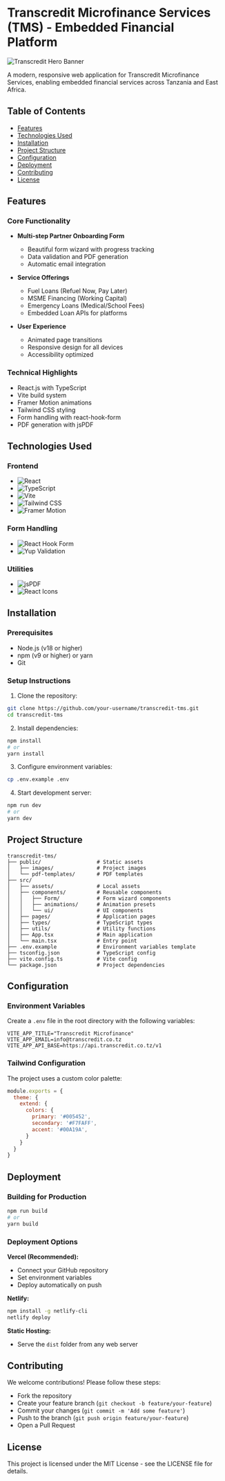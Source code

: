 
# Transcredit Microfinance Services (TMS) - Embedded Financial Platform

![Transcredit Hero Banner](./public/images/hero-banner.jpg)

A modern, responsive web application for Transcredit Microfinance Services, enabling embedded financial services across Tanzania and East Africa.

## Table of Contents
- [Features](#features)
- [Technologies Used](#technologies-used)
- [Installation](#installation)
- [Project Structure](#project-structure)
- [Configuration](#configuration)
- [Deployment](#deployment)
- [Contributing](#contributing)
- [License](#license)

## Features

### Core Functionality
- **Multi-step Partner Onboarding Form**
  - Beautiful form wizard with progress tracking
  - Data validation and PDF generation
  - Automatic email integration

- **Service Offerings**
  - Fuel Loans (Refuel Now, Pay Later)
  - MSME Financing (Working Capital)
  - Emergency Loans (Medical/School Fees)
  - Embedded Loan APIs for platforms

- **User Experience**
  - Animated page transitions
  - Responsive design for all devices
  - Accessibility optimized

### Technical Highlights
- React.js with TypeScript
- Vite build system
- Framer Motion animations
- Tailwind CSS styling
- Form handling with react-hook-form
- PDF generation with jsPDF

## Technologies Used

### Frontend
- ![React](https://img.shields.io/badge/React-18.2-blue)
- ![TypeScript](https://img.shields.io/badge/TypeScript-5.0-blue)
- ![Vite](https://img.shields.io/badge/Vite-4.0-orange)
- ![Tailwind CSS](https://img.shields.io/badge/Tailwind_CSS-3.3-blue)
- ![Framer Motion](https://img.shields.io/badge/Framer_Motion-10.0-purple)

### Form Handling
- ![React Hook Form](https://img.shields.io/badge/React_Hook_Form-7.0-blue)
- ![Yup Validation](https://img.shields.io/badge/Yup-1.0-green)

### Utilities
- ![jsPDF](https://img.shields.io/badge/jsPDF-2.5-red)
- ![React Icons](https://img.shields.io/badge/React_Icons-4.0-pink)

## Installation

### Prerequisites
- Node.js (v18 or higher)
- npm (v9 or higher) or yarn
- Git

### Setup Instructions
1. Clone the repository:
```bash
git clone https://github.com/your-username/transcredit-tms.git
cd transcredit-tms
```

2. Install dependencies:
```bash
npm install
# or
yarn install
```

3. Configure environment variables:
```bash
cp .env.example .env
```

4. Start development server:
```bash
npm run dev
# or
yarn dev
```

## Project Structure
```
transcredit-tms/
├── public/                  # Static assets
│   ├── images/              # Project images
│   └── pdf-templates/       # PDF templates
├── src/
│   ├── assets/              # Local assets
│   ├── components/          # Reusable components
│   │   ├── Form/            # Form wizard components
│   │   ├── animations/      # Animation presets
│   │   └── ui/              # UI components
│   ├── pages/               # Application pages
│   ├── types/               # TypeScript types
│   ├── utils/               # Utility functions
│   ├── App.tsx              # Main application
│   └── main.tsx             # Entry point
├── .env.example             # Environment variables template
├── tsconfig.json            # TypeScript config
├── vite.config.ts           # Vite config
└── package.json             # Project dependencies
```

## Configuration

### Environment Variables
Create a `.env` file in the root directory with the following variables:
```env
VITE_APP_TITLE="Transcredit Microfinance"
VITE_APP_EMAIL=info@transcredit.co.tz
VITE_APP_API_BASE=https://api.transcredit.co.tz/v1
```

### Tailwind Configuration
The project uses a custom color palette:
```js
module.exports = {
  theme: {
    extend: {
      colors: {
        primary: '#005452',
        secondary: '#F7FAFF',
        accent: '#00A19A',
      }
    }
  }
}
```

## Deployment

### Building for Production
```bash
npm run build
# or
yarn build
```

### Deployment Options

**Vercel (Recommended):**
- Connect your GitHub repository
- Set environment variables
- Deploy automatically on push

**Netlify:**
```bash
npm install -g netlify-cli
netlify deploy
```

**Static Hosting:**
- Serve the `dist` folder from any web server

## Contributing
We welcome contributions! Please follow these steps:
- Fork the repository
- Create your feature branch (`git checkout -b feature/your-feature`)
- Commit your changes (`git commit -m 'Add some feature'`)
- Push to the branch (`git push origin feature/your-feature`)
- Open a Pull Request

## License
This project is licensed under the MIT License - see the LICENSE file for details.
